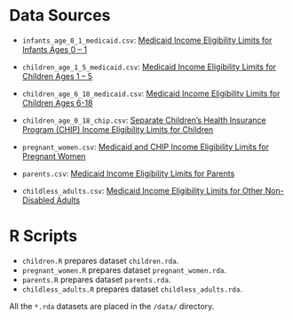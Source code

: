 # Data Sources

- `infants_age_0_1_medicaid.csv`: [Medicaid Income Eligibility Limits for Infants Ages 0 – 1](http://kff.org/medicaid/state-indicator/medicaid-income-eligibility-limits-for-infants-ages-0-1-2000-2015/)
- `children_age_1_5_medicaid.csv`: [Medicaid Income Eligibility Limits for Children Ages 1 – 5](http://kff.org/medicaid/state-indicator/medicaid-income-eligibility-limits-for-children-ages-1-5-2000-2015/)
- `children_age_6_18_medicaid.csv`: [Medicaid Income Eligibility Limits for Children Ages 6-18](http://kff.org/medicaid/state-indicator/medicaid-income-eligibility-limits-for-children-ages-6-18-2000-2015/)
- `children_age_0_18_chip.csv`: [Separate Children’s Health Insurance Program (CHIP) Income Eligibility Limits for Children](http://kff.org/medicaid/state-indicator/separate-childrens-health-insurance-program-chip-income-eligibility-limits-for-children-2000-2015/)

- `pregnant_women.csv`: [Medicaid and CHIP Income Eligibility Limits for Pregnant Women](http://kff.org/medicaid/state-indicator/medicaid-and-chip-income-eligibility-limits-for-pregnant-women-2003-2015/)

- `parents.csv`: [Medicaid Income Eligibility Limits for Parents](http://kff.org/medicaid/state-indicator/medicaid-income-eligibility-limits-for-parents-2002-2015)

- `childless_adults.csv`:  [Medicaid Income Eligibility Limits for Other Non-Disabled Adults](http://kff.org/medicaid/state-indicator/medicaid-income-eligibility-limits-for-other-non-disabled-adults-2011-2015/)

# R Scripts

- `children.R` prepares dataset `children.rda`.
- `pregnant_women.R` prepares dataset `pregnant_women.rda`.
- `parents.R` prepares dataset `parents.rda`.
- `childless_adults.R` prepares dataset `childless_adults.rda`.

All the `*.rda` datasets are placed in the `/data/` directory.
